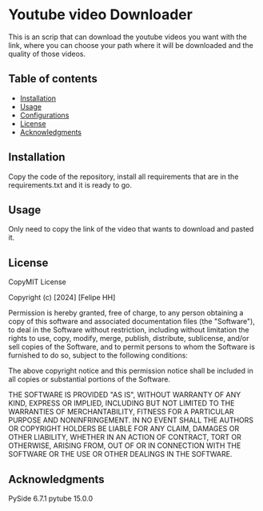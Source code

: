 # Youtube video Downloader

This is an scrip that can download the youtube videos you want with the link, where you can choose your path where it will be downloaded and the quality of those videos.

## Table of contents
- [Installation](#installation) 
- [Usage](#usage)
- [Configurations](#configuration)
- [License](#license)
- [Acknowledgments](#acknowledgments)

## Installation
Copy the code of the repository, install all requirements that are in the requirements.txt and it is ready to go.

## Usage
Only need to copy the link of the video that wants to download and pasted it.

## License
CopyMIT License

Copyright (c) [2024] [Felipe HH]

Permission is hereby granted, free of charge, to any person obtaining a copy
of this software and associated documentation files (the "Software"), to deal
in the Software without restriction, including without limitation the rights
to use, copy, modify, merge, publish, distribute, sublicense, and/or sell
copies of the Software, and to permit persons to whom the Software is
furnished to do so, subject to the following conditions:

The above copyright notice and this permission notice shall be included in all
copies or substantial portions of the Software.

THE SOFTWARE IS PROVIDED "AS IS", WITHOUT WARRANTY OF ANY KIND, EXPRESS OR
IMPLIED, INCLUDING BUT NOT LIMITED TO THE WARRANTIES OF MERCHANTABILITY,
FITNESS FOR A PARTICULAR PURPOSE AND NONINFRINGEMENT. IN NO EVENT SHALL THE
AUTHORS OR COPYRIGHT HOLDERS BE LIABLE FOR ANY CLAIM, DAMAGES OR OTHER
LIABILITY, WHETHER IN AN ACTION OF CONTRACT, TORT OR OTHERWISE, ARISING FROM,
OUT OF OR IN CONNECTION WITH THE SOFTWARE OR THE USE OR OTHER DEALINGS IN THE
SOFTWARE.

## Acknowledgments
PySide 6.7.1
pytube 15.0.0
